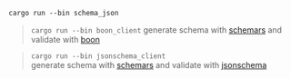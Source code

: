 
`cargo run --bin schema_json`

> `cargo run --bin boon_client`
generate schema with [schemars](https://crates.io/crates/schemars/0.6.0) and validate with [boon](https://crates.io/crates/boon) 

> `cargo run --bin jsonschema_client`  
generate schema with [schemars](https://crates.io/crates/schemars/0.6.0) and validate with [jsonschema](https://crates.io/crates/jsonschema)

